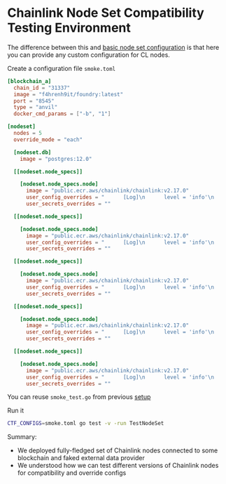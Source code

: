 # Chainlink Node Set Compatibility Testing Environment

The difference between this and [basic node set configuration](nodeset_environment.md) is that here you can provide any custom configuration for CL nodes.

Create a configuration file `smoke.toml`
```toml
[blockchain_a]
  chain_id = "31337"
  image = "f4hrenh9it/foundry:latest"
  port = "8545"
  type = "anvil"
  docker_cmd_params = ["-b", "1"]

[nodeset]
  nodes = 5
  override_mode = "each"

  [nodeset.db]
    image = "postgres:12.0"

  [[nodeset.node_specs]]

    [nodeset.node_specs.node]
      image = "public.ecr.aws/chainlink/chainlink:v2.17.0"
      user_config_overrides = "      [Log]\n      level = 'info'\n      "
      user_secrets_overrides = ""

  [[nodeset.node_specs]]

    [nodeset.node_specs.node]
      image = "public.ecr.aws/chainlink/chainlink:v2.17.0"
      user_config_overrides = "      [Log]\n      level = 'info'\n      "
      user_secrets_overrides = ""

  [[nodeset.node_specs]]

    [nodeset.node_specs.node]
      image = "public.ecr.aws/chainlink/chainlink:v2.17.0"
      user_config_overrides = "      [Log]\n      level = 'info'\n      "
      user_secrets_overrides = ""

  [[nodeset.node_specs]]

    [nodeset.node_specs.node]
      image = "public.ecr.aws/chainlink/chainlink:v2.17.0"
      user_config_overrides = "      [Log]\n      level = 'info'\n      "
      user_secrets_overrides = ""

  [[nodeset.node_specs]]

    [nodeset.node_specs.node]
      image = "public.ecr.aws/chainlink/chainlink:v2.17.0"
      user_config_overrides = "      [Log]\n      level = 'info'\n      "
      user_secrets_overrides = ""
```

You can reuse `smoke_test.go` from previous [setup](nodeset_environment.md)

Run it
```bash
CTF_CONFIGS=smoke.toml go test -v -run TestNodeSet
```

Summary:
- We deployed fully-fledged set of Chainlink nodes connected to some blockchain and faked external data provider
- We understood how we can test different versions of Chainlink nodes for compatibility and override configs
